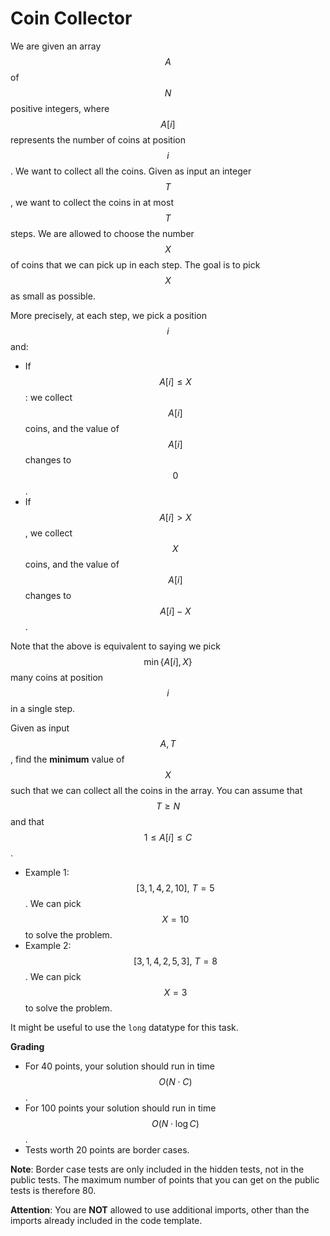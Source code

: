 # Coin Collector

We are given an array $$A$$ of $$N$$ positive integers, where $$A[i]$$ represents the number of coins at position $$i$$.  We want to collect all the coins. Given as input an integer $$T$$, we want to collect the coins in at most $$T$$ steps. We are allowed to choose the number $$X$$ of coins that we can pick up in each step. The goal is to pick $$X$$ as small as possible.

More precisely, at each step, we pick a position $$i$$ and:
* If $$A[i] \leq X$$: we collect $$A[i]$$ coins, and the value of $$A[i]$$ changes to $$0$$.
* If $$A[i] > X $$, we collect $$X$$ coins, and the value of $$A[i]$$ changes to $$A[i] - X$$.

Note that the above is equivalent to saying we pick $$\min\{A[i], X\}$$ many coins at position $$i$$ in a single step.

Given as input $$A, T$$, find the **minimum** value of $$X$$ such that we can collect all the coins in the array.  You can assume that $$T \geq N$$ and that $$1 \leq A[i] \leq C$$.

- Example 1: $$[3,1,4,2,10], \ T=5$$. We can pick $$X=10$$ to solve the problem. 
- Example 2: $$[3,1,4,2,5,3], \ T=8$$. We can pick $$X=3$$ to solve the problem.

It might be useful to use the ```long``` datatype for this task.

**Grading**
- For 40 points, your solution should run in time $$O\left(N \cdot C\right)$$. 
- For 100 points your solution should run in time $$O\left(N \cdot \log C \right)$$.
- Tests worth 20 points are border cases.

**Note**: Border case tests are only included in the hidden tests, not in the public tests. The maximum number of points that you can get on the public tests is therefore 80.

**Attention**: You are **NOT** allowed to use additional imports, other than the imports already included in the code template.